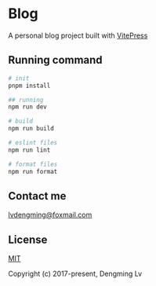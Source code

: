 # Blog

A personal blog project built with [VitePress](https://vitepress.dev/)

## Running command

```sh
# init
pnpm install

## running
npm run dev

# build
npm run build

# eslint files
npm run lint

# format files
npm run format
```

## Contact me

[lvdengming@foxmail.com](lvdengming@foxmail.com)

## License

[MIT](https://opensource.org/license/MIT)

Copyright (c) 2017-present, Dengming Lv
